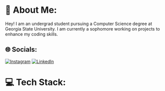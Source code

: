 # 💫 About Me:
Hey! I am an undergrad student pursuing a Computer Science degree at Georgia State University. I am currently a sophomore working on projects to enhance my coding skills.


## 🌐 Socials:
[![Instagram](https://img.shields.io/badge/Instagram-%23E4405F.svg?logo=Instagram&logoColor=white)](https://instagram.com/lasyaj) [![LinkedIn](https://img.shields.io/badge/LinkedIn-%230077B5.svg?logo=linkedin&logoColor=white)](https://linkedin.com/in/https://www.linkedin.com/in/lasyajonnalagadda/)

# 💻 Tech Stack:

